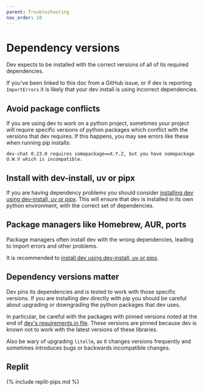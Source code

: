 ```yaml
---
parent: Troubleshooting
nav_order: 28
---
```


# Dependency versions

Dev expects to be installed with the
correct versions of all of its required dependencies.

If you've been linked to this doc from a GitHub issue, 
or if dev is reporting `ImportErrors`
it is likely that your
dev install is using incorrect dependencies.


## Avoid package conflicts

If you are using dev to work on a python project, sometimes your project will require
specific versions of python packages which conflict with the versions that dev
requires.
If this happens, you may see errors like these when running pip installs:

```
dev-chat 0.23.0 requires somepackage==X.Y.Z, but you have somepackage U.W.V which is incompatible.
```

## Install with dev-install, uv or pipx

If you are having dependency problems you should consider
[installing dev using dev-install, uv or pipx](/docs/install.html).
This will ensure that dev is installed in its own python environment,
with the correct set of dependencies.

## Package managers like Homebrew, AUR, ports

Package managers often install dev with the wrong dependencies, leading
to import errors and other problems.

It is recommended to
[install dev using dev-install, uv or pipx](/docs/install.html).


## Dependency versions matter

Dev pins its dependencies and is tested to work with those specific versions.
If you are installing dev directly with pip
you should be careful about upgrading or downgrading the python packages that
dev uses.

In particular, be careful with the packages with pinned versions 
noted at the end of
[dev's requirements.in file](https://github.com/Dev-AI/dev/blob/main/requirements/requirements.in).
These versions are pinned because dev is known not to work with the
latest versions of these libraries.

Also be wary of upgrading `litellm`, as it changes versions frequently
and sometimes introduces bugs or backwards incompatible changes.

## Replit

{% include replit-pipx.md %}
